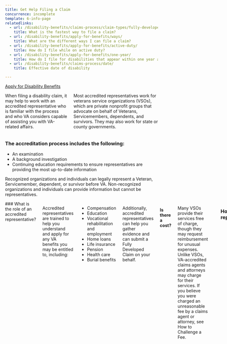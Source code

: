 ```yaml
---
title: Get Help Filing a Claim
concurrence: incomplete
template: 6-info-page
relatedlinks: 
  - url: /disability-benefits/claims-process/claim-types/fully-developed-claim/
    title: What is the fastest way to file a claim?
  - url: /disability-benefits/apply-for-benefits/ways/
    title: What are the different ways I can file a claim?
  - url: /disability-benefits/apply-for-benefits/active-duty/
    title: How do I file while on active duty?
  - url: /disability-benefits/apply-for-benefits/one-year/
    title: How do I file for disabilities that appear within one year after discharge?
  - url: /disability-benefits/claims-process/date/
    title: Effective date of disability

---
```


<div class="main" role="main" markdown="0">

<div class="va-action-bar--header">
  <div class="row">
    <div class="small-12 columns">
      <a class="usa-button-primary va-button-primary" href="/disability-benefits/apply-for-benefits/">Apply for Disability Benefits</a>
    </div>
  </div>
</div>

<div class="section one" markdown="0">
<div class="primary" markdown="0">
<div class="row" markdown="0">
<div class="small-12 columns usa-content" markdown="1">

When filing a disability claim, it may help to work with an accredited representative who is familiar with the process and who VA considers capable of assisting you with VA-related affairs.

Most accredited representatives work for veterans service organizations (VSOs), which are private nonprofit groups that advocate on behalf of Veterans, Servicemembers, dependents, and survivors. They may also work for state or county governments.
</div>

<div class="call-out" markdown="1">

### The accreditation process includes the following:

- An examination
- A background investigation
- Continuing education requirements to ensure representatives are providing the most up-to-date information

Recognized organizations and individuals can legally represent a Veteran, Servicemember, dependent, or survivor before VA. Non-recognized organizations and individuals can provide information but cannot be representatives.
</div>
<div class="small-12 columns usa-content" markdown="1">
### What is the role of an accredited representative?

Accredited representatives are trained to help you understand and apply for any VA benefits you may be entitled to, including:

- Compensation
- Education
- Vocational rehabilitation and employment
- Home loans
- Life insurance
- Pension
- Health care
- Burial benefits

Additionally, accredited representatives can help you gather evidence and can submit a Fully Developed Claim on your behalf.

#### Is there a cost?

Many VSOs provide their services free of charge, though they may request reimbursement for unusual expenses. Unlike VSOs, VA-accredited claims agents and attorneys may charge for their services. If you believe you were charged an unreasonable fee by a claims agent or attorney, see How to Challenge a Fee.

<hr>

### How do I find a representative?

- You can find a local representative, including a recognized VSO, an attorney, or a claims agent, by state/territory, zip code, or the organization’s name online using eBenefits.
- To find a VSO office located in or near your local regional benefit office, use our directory of VSOs.

The VA Office of General Counsel also maintains a list of [VA-recognized organizations and VA-accredited individuals](http://www.va.gov/ogc/accreditation.asp) authorized to assist in the preparation, presentation, and prosecution of VA benefit claims. You can get more information about selecting a representative or file a complaint about your representative.

#### How do I designate a VSO or representative?

There are two ways to do this:

1. Use [eBenefits](https://www.ebenefits.va.gov/ebenefits/about/feature?feature=disability-compensation). You can notify VA that you will be using a representative or modify your current representation online using eBenefits.

2. Complete [VA Form 21-22](http://www.vba.va.gov/pubs/forms/VBA-21-22-ARE.pdf). Mail this form to your nearest [VA regional office](http://www.benefits.va.gov/benefits/offices.asp). Please speak to the service organization or representative before you submit your request.

</div>
</div>
</div>
</div>
